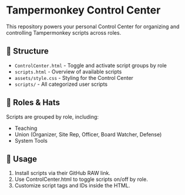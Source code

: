 # Tampermonkey Control Center

This repository powers your personal Control Center for organizing and controlling Tampermonkey scripts across roles.

## 🔧 Structure

- `ControlCenter.html` - Toggle and activate script groups by role
- `scripts.html` - Overview of available scripts
- `assets/style.css` - Styling for the Control Center
- `scripts/` - All categorized user scripts

## 🧠 Roles & Hats

Scripts are grouped by role, including:
- Teaching
- Union (Organizer, Site Rep, Officer, Board Watcher, Defense)
- System Tools

## 🚀 Usage

1. Install scripts via their GitHub RAW link.
2. Use ControlCenter.html to toggle scripts on/off by role.
3. Customize script tags and IDs inside the HTML.
